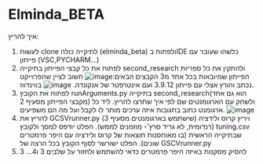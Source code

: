 # Elminda_BETA

איך להריץ:
1. לעשות clone לתיקייה כולה (elminda_beta) ולפתוח בIDE כלשהו שעובר עם פייתון (VSC,PYCHARM...)
2. לפתוח את כל קבצי הפייתון בתיקייה second_research ולהתקין את כל ספריות הפייתון שמיובאות בכל אחד מ3 הקבצים הבאים:![image](https://user-images.githubusercontent.com/103898362/221259329-6daac279-2856-48a4-b795-525173daf2af.png)
חשוב לציין שהפרוייקט נכתב  והורץ אצלי עם פייתון 3.9.12 ועם אינטרפטר של אנקונדה. ![image](https://user-images.githubusercontent.com/103898362/221258850-e0be8fc8-0b59-4ae3-845a-c7336f8c1c4d.png) בווינדווז. 
3. לפתוח את הקובץ runArguments.py בתיקייה second_research(הוא גם אחד מקבצי הפייתון מסעיף 2) ולשחק עם הארגומנטים שם לפי איך שתרצו להריץ. ליד כל ארגומנט כתוב בתגובות איזה ערכים מותר לו לקבל ועל מה הם משפיעים. ![image](https://user-images.githubusercontent.com/103898362/221259901-6b3a5a5a-6b24-440f-95c7-cff3f72cfbe5.png)
4. להריץ את GCSVrunner.py (שישתמש בארגומנטים מסעיף 3) ויריץ קרוס ולידציה (רנדומית, לא גריד סרץ'- מוזמנים לממש). הפלט יודפס למסך ולקובץ tuning.csv שבתיקייה הראשית (בו מאוחסנות תוצאות של קרוס ולידציה עם היפר פרמטרים שונים). הפלט ישורשר לסוף הקובץ בכל הרצה של GSCVrunner.py
5. להסיק מסקנות באיזה היפר פרמטרים כדאי להשתמש ולחזור על שלבים 3 ו4...
3

